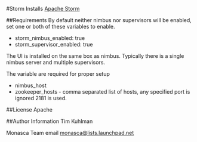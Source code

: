 #Storm
Installs [Apache Storm](http://storm.incubator.apache.org/)

##Requirements
By default neither nimbus nor supervisors will be enabled, set one or both of these variables to enable.
- storm_nimbus_enabled: true
- storm_supervisor_enabled: true

The UI is installed on the same box as nimbus. Typically there is a single nimbus server and multiple supervisors.

The variable are required for proper setup
- nimbus_host
- zookeeper_hosts - comma separated list of hosts, any specified port is ignored 2181 is used.

##License
Apache

##Author Information
Tim Kuhlman

Monasca Team email monasca@lists.launchpad.net
